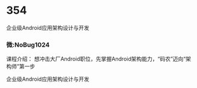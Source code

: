 # 354
企业级Android应用架构设计与开发
### 微:NoBug1024 


课程介绍：
想冲击大厂Android职位，先掌握Android架构能力，“码农”迈向“架构师”第一步

企业级Android应用架构设计与开发
